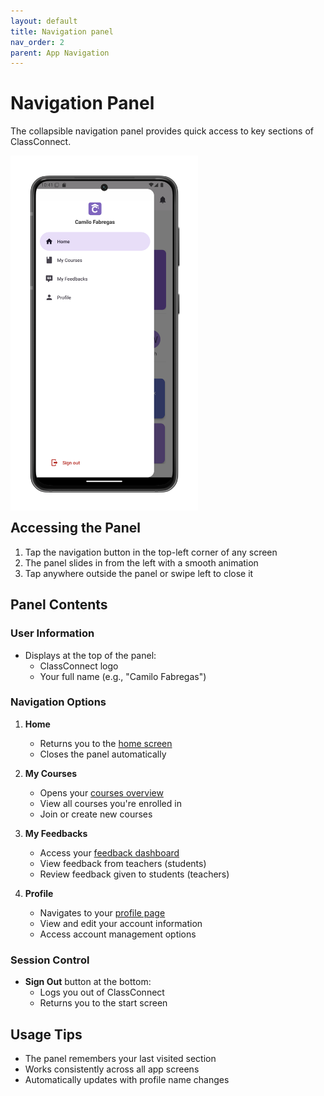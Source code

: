 ```yaml
---
layout: default
title: Navigation panel
nav_order: 2
parent: App Navigation
---
```


# Navigation Panel

The collapsible navigation panel provides quick access to key sections of ClassConnect.

<p style="clear:both;"></p>
<img src="assets/drawer.png" alt="Navigation Panel" style="width:300px; float:left; margin-right:15px;"/>
<p style="clear:both;"></p>

## Accessing the Panel

1. Tap the navigation button in the top-left corner of any screen
2. The panel slides in from the left with a smooth animation
3. Tap anywhere outside the panel or swipe left to close it

## Panel Contents

### User Information
- Displays at the top of the panel:
  - ClassConnect logo
  - Your full name (e.g., "Camilo Fabregas")

### Navigation Options

1. **Home**
   - Returns you to the [home screen](/app-manual/app-navigation/home)
   - Closes the panel automatically

2. **My Courses**
   - Opens your [courses overview](/app-manual/app-navigation/courses)
   - View all courses you're enrolled in
   - Join or create new courses

3. **My Feedbacks**
   - Access your [feedback dashboard](/app-manual/app-navigation/feedbacks)
   - View feedback from teachers (students)
   - Review feedback given to students (teachers)

4. **Profile**
   - Navigates to your [profile page](/app-manual/app-navigation/profile)
   - View and edit your account information
   - Access account management options

### Session Control
- **Sign Out** button at the bottom:
  - Logs you out of ClassConnect
  - Returns you to the start screen

## Usage Tips

- The panel remembers your last visited section
- Works consistently across all app screens
- Automatically updates with profile name changes
